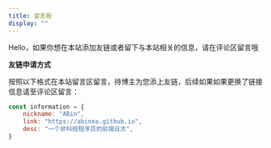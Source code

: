 ```yaml
---
title: 留言板
display: ""
---
```


Hello，如果你想在本站添加友链或者留下与本站相关的信息，请在评论区留言哦

**友链申请方式**

按照以下格式在本站留言区留言，待博主为您添上友链，后续如果如果更换了链接信息请至评论区留言：

```js
const information = {
	nickname: "ABin",
	link: "https://abinea.github.io",
	desc: "一个非科班程序员的前端日志",
}
```
